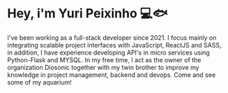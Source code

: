 
# Hey, i'm Yuri Peixinho 💻🐟

I've been working as a full-stack developer since 2021. I focus mainly on integrating scalable project interfaces with JavaScript, ReactJS and SASS, in addition, I have experience developing API's in micro services using Python-Flask and MYSQL. In my free time, I act as the owner of the organization Diosonic together with my twin brother to improve my knowledge in project management, backend and devops. Come and see some of my aquarium!



